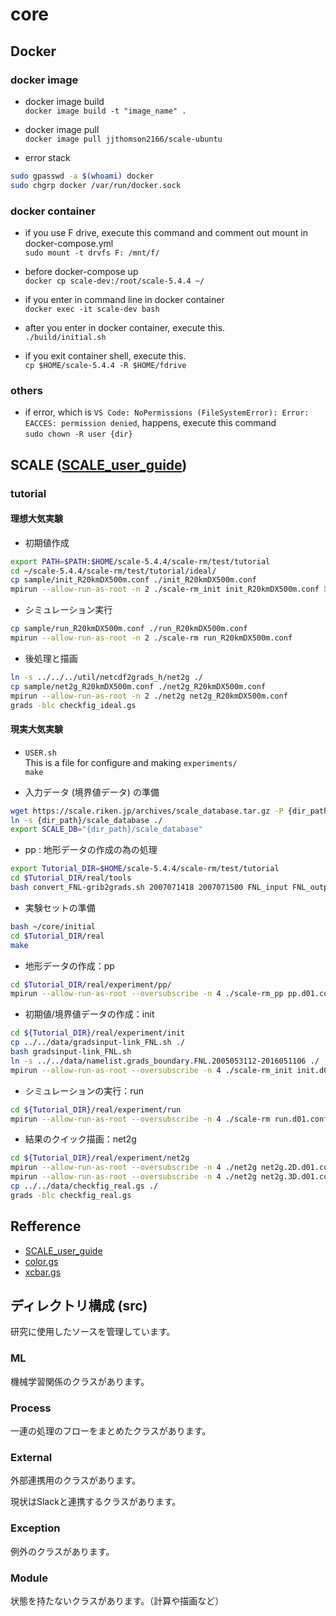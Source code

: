 # core

## Docker

### docker image

* docker image build  
` docker image build -t "image_name" . `

* docker image pull  
` docker image pull jjthomson2166/scale-ubuntu `

* error stack  

```bash
sudo gpasswd -a $(whoami) docker
sudo chgrp docker /var/run/docker.sock
```

### docker container

* if you use F drive, execute this command and comment out mount in docker-compose.yml  
` sudo mount -t drvfs F: /mnt/f/ `

* before docker-compose up  
` docker cp scale-dev:/root/scale-5.4.4 ~/ `

* if you enter in command line in docker container  
` docker exec -it scale-dev bash `

* after you enter in docker container, execute this.  
` ./build/initial.sh `  

* if you exit container shell, execute this.  
` cp $HOME/scale-5.4.4 -R $HOME/fdrive `  

### others

* if error, which is `VS Code: NoPermissions (FileSystemError): Error: EACCES: permission denied`, happens, execute this command  
` sudo chown -R user {dir} `

## SCALE ([SCALE_user_guide](https://scale.riken.jp/archives/scale_users_guide.v5.4.4.pdf))

### tutorial

#### 理想大気実験

* 初期値作成  

```bash
export PATH=$PATH:$HOME/scale-5.4.4/scale-rm/test/tutorial
cd ~/scale-5.4.4/scale-rm/test/tutorial/ideal/
cp sample/init_R20kmDX500m.conf ./init_R20kmDX500m.conf
mpirun --allow-run-as-root -n 2 ./scale-rm_init init_R20kmDX500m.conf ※rootとして実行  
```

* シミュレーション実行  

```bash
cp sample/run_R20kmDX500m.conf ./run_R20kmDX500m.conf
mpirun --allow-run-as-root -n 2 ./scale-rm run_R20kmDX500m.conf
```

* 後処理と描画  

```bash
ln -s ../../../util/netcdf2grads_h/net2g ./
cp sample/net2g_R20kmDX500m.conf ./net2g_R20kmDX500m.conf
mpirun --allow-run-as-root -n 2 ./net2g net2g_R20kmDX500m.conf
grads -blc checkfig_ideal.gs
```

#### 現実大気実験

* `USER.sh`  
This is a file for configure and making `experiments/`  
`make`  

* 入力データ (境界値データ) の準備  

```bash
wget https://scale.riken.jp/archives/scale_database.tar.gz -P {dir_path} 
ln -s {dir_path}/scale_database ./
export SCALE_DB="{dir_path}/scale_database"
```

* pp : 地形データの作成の為の処理  

```bash
export Tutorial_DIR=$HOME/scale-5.4.4/scale-rm/test/tutorial
cd $Tutorial_DIR/real/tools
bash convert_FNL-grib2grads.sh 2007071418 2007071500 FNL_input FNL_output
```

* 実験セットの準備  

```bash
bash ~/core/initial
cd $Tutorial_DIR/real
make
```

* 地形データの作成：pp  

```bash
cd $Tutorial_DIR/real/experiment/pp/
mpirun --allow-run-as-root --oversubscribe -n 4 ./scale-rm_pp pp.d01.conf
```

* 初期値/境界値データの作成：init  

```bash
cd ${Tutorial_DIR}/real/experiment/init
cp ../../data/gradsinput-link_FNL.sh ./
bash gradsinput-link_FNL.sh
ln -s ../../data/namelist.grads_boundary.FNL.2005053112-2016051106 ./
mpirun --allow-run-as-root --oversubscribe -n 4 ./scale-rm_init init.d01.conf
```

* シミュレーションの実行：run  

```bash
cd ${Tutorial_DIR}/real/experiment/run
mpirun --allow-run-as-root --oversubscribe -n 4 ./scale-rm run.d01.conf >& log &
```

* 結果のクイック描画：net2g  

```bash
cd ${Tutorial_DIR}/real/experiment/net2g
mpirun --allow-run-as-root --oversubscribe -n 4 ./net2g net2g.2D.d01.conf
mpirun --allow-run-as-root --oversubscribe -n 4 ./net2g net2g.3D.d01.conf
cp ../../data/checkfig_real.gs ./
grads -blc checkfig_real.gs
```

## Refference

* [SCALE_user_guide](https://scale.riken.jp/archives/scale_users_guide.v5.4.4.pdf)  
* [color.gs](http://kodama.fubuki.info/wiki/wiki.cgi/GrADS/script/color.gs?lang=jp)  
* [xcbar.gs](http://kodama.fubuki.info/wiki/wiki.cgi/GrADS/script/xcbar.gs?lang=en)  

## ディレクトリ構成 (src)

研究に使用したソースを管理しています。

### ML

機械学習関係のクラスがあります。

### Process

一連の処理のフローをまとめたクラスがあります。

### External

外部連携用のクラスがあります。

現状はSlackと連携するクラスがあります。

### Exception

例外のクラスがあります。

### Module

状態を持たないクラスがあります。（計算や描画など）